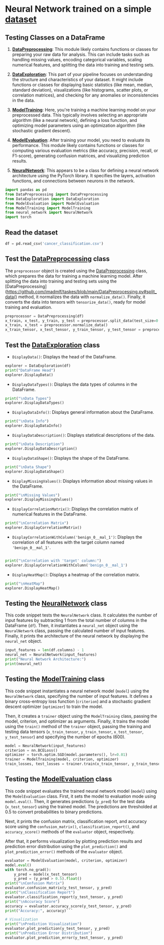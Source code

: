 # Neural Network trained on a simple  [dataset](https://github.com/imadmlf/taskes/blob/main/cancer_classification.csv)
## Testing Classes on a DataFrame


1. **[DataPreprocessing](https://github.com/imadmlf/taskes/blob/main/DataPreprocessing.py)**: This module likely contains functions or classes for preparing your raw data for analysis. This can include tasks such as handling missing values, encoding categorical variables, scaling numerical features, and splitting the data into training and testing sets.

2. **[DataExploration](https://github.com/imadmlf/taskes/blob/main/DataExploration.py)**: This part of your pipeline focuses on understanding the structure and characteristics of your dataset. It might include functions or classes for displaying basic statistics (like mean, median, standard deviation), visualizations (like histograms, scatter plots, or correlation matrices), and checking for any anomalies or inconsistencies in the data.

3. **[ModelTraining](https://github.com/imadmlf/taskes/blob/main/modeltrainer.py)**: Here, you're training a machine learning model on your preprocessed data. This typically involves selecting an appropriate algorithm (like a neural network), defining a loss function, and optimizing model parameters using an optimization algorithm (like stochastic gradient descent).

4. **[ModelEvaluation](https://github.com/imadmlf/taskes/blob/main/ModelEvaluation.py)**: After training your model, you need to evaluate its performance. This module likely contains functions or classes for computing various evaluation metrics (like accuracy, precision, recall, or F1-score), generating confusion matrices, and visualizing prediction results.

5. **[NeuralNetwork](https://github.com/imadmlf/taskes/blob/main/neural_network.py)**: This appears to be a class for defining a neural network architecture using the PyTorch library. It specifies the layers, activation functions, and connections between neurons in the network.


```python
import pandas as pd 
from DataPreprocessing import DataPreprocessing
from DataExploration import DataExploration
from ModelEvaluation import ModelEvaluation
from ModelTraining import ModelTraining
from neural_network import NeuralNetwork
import torch
```
## Read the dataset
```python
df = pd.read_csv('cancer_classification.csv')
```
## Test the [DataPreprocessing](https://github.com/imadmlf/taskes/blob/main/DataPreprocessing.py) class
The `preprocessor` object is created using the [DataPreprocessing](https://github.com/imadmlf/taskes/blob/main/DataPreprocessing.py) class, which prepares the data for training a machine learning model. After splitting the data into training and testing sets using the [DataPreprocessing](https://github.com/imadmlf/taskes/blob/main/DataPreprocessing.py#split_data() method, it normalizes the data with `normalize_data()`. Finally, it converts the data into tensors with `tensorize_data()`, ready for model training and evaluation.
```python
preprocessor = DataPreprocessing(df)
x_train, x_test, y_train, y_test = preprocessor.split_data(test_size=0.2, random_state=42)
x_train, x_test = preprocessor.normalize_data()
x_train_tensor, x_test_tensor, y_train_tensor, y_test_tensor = preprocessor.tensorize_data()
```
## Test the [DataExploration](https://github.com/imadmlf/taskes/blob/main/DataExploration.py) class


-  `DisplayData()`: Displays the head of the DataFrame.
```python
explorer = DataExploration(df)
print("DataFrame Head")
explorer.DisplayData()
```
- `DisplayDataTypes()`: Displays the data types of columns in the DataFrame.
```python
print("\nData Types")
explorer.DisplayDataTypes()
```
- `DisplayDataInfo()`: Displays general information about the DataFrame.
```python
print("\nData Info")
explorer.DisplayDataInfo()
```
- `DisplayDataDescription()`: Displays statistical descriptions of the data.
```python
print("\nData Description")
explorer.DisplayDataDescription()
```
- `DisplayDataShape()`: Displays the shape of the DataFrame.
```python
print("\nData Shape")
explorer.DisplayDataShape()
```
- `DisplayMissingValues()`: Displays information about missing values in the DataFrame.
```python
print("\nMissing Values")
explorer.DisplayMissingValues()
```
- `DisplayCorrelationMatrix()`: Displays the correlation matrix of numerical features in the DataFrame.
```python
print("\nCorrelation Matrix")
explorer.DisplayCorrelationMatrix()
```
- `DisplayCorrelationWithColumn('benign_0__mal_1')`: Displays the correlation of all features with the target column named `'benign_0__mal_1'`.
```python

print("\nCorrelation with 'target' column:")
explorer.DisplayCorrelationWithColumn('benign_0__mal_1')
```

- `DisplayHeatMap()`: Displays a heatmap of the correlation matrix.
```python
print("\nHeatMap")
explorer.DisplayHeatMap()
```
## Testing the [NeuralNetwork](https://github.com/imadmlf/taskes/blob/main/neural_network.py) class

This code snippet tests the `NeuralNetwork` class. It calculates the number of input features by subtracting 1 from the total number of columns in the DataFrame (`df`). Then, it instantiates a `neural_net` object using the `NeuralNetwork` class, passing the calculated number of input features. Finally, it prints the architecture of the neural network by displaying the `neural_net` object.
```python
input_features = len(df.columns) - 1
neural_net = NeuralNetwork(input_features)
print("Neural Network Architecture:")
print(neural_net)
```
## Testing the [ModelTraining](https://github.com/imadmlf/taskes/blob/main/modeltrainer.py) class

This code snippet instantiates a neural network model (`model`) using the `NeuralNetwork` class, specifying the number of input features. It defines a binary cross-entropy loss function (`criterion`) and a stochastic gradient descent optimizer (`optimizer`) to train the model. 

Then, it creates a `trainer` object using the `ModelTraining` class, passing the model, criterion, and optimizer as arguments. Finally, it trains the model using the `train()` method of the `trainer` object, passing the training and testing data tensors (`x_train_tensor`, `y_train_tensor`, `x_test_tensor`, `y_test_tensor`) and specifying the number of epochs (600).
```python
model = NeuralNetwork(input_features)
criterion = nn.BCELoss() 
optimizer = torch.optim.SGD(model.parameters(), lr=0.01) 
trainer = ModelTraining(model, criterion, optimizer)
train_losses, test_losses = trainer.train(x_train_tensor, y_train_tensor, x_test_tensor, y_test_tensor, epochs=600)
```
## Testing the [ModelEvaluation](https://github.com/imadmlf/taskes/blob/main/ModelEvaluation.py) class
This code snippet evaluates the trained neural network model (`model`) using the `ModelEvaluation` class. First, it sets the model to evaluation mode using `model.eval()`. Then, it generates predictions (`y_pred`) for the test data (`x_test_tensor`) using the trained model. The predictions are thresholded at 0.5 to convert probabilities to binary predictions.

Next, it prints the confusion matrix, classification report, and accuracy score using the `confusion_matrix()`, `classification_report()`, and `accuracy_score()` methods of the `evaluator` object, respectively.

After that, it performs visualization by plotting prediction results and prediction error distribution using the `plot_prediction()` and `plot_prediction_error()` methods of the `evaluator` object.
```python
evaluator = ModelEvaluation(model, criterion, optimizer)
model.eval()
with torch.no_grad():
    y_pred = model(x_test_tensor)
    y_pred = (y_pred > 0.5).float()
print("\nConfusion Matrix")
evaluator.confusion_matrix(y_test_tensor, y_pred)
print("\nClassification Report")
evaluator.classification_report(y_test_tensor, y_pred)
print("\nAccuracy Score")
accuracy = evaluator.accuracy_score(y_test_tensor, y_pred)
print("Accuracy:", accuracy)```

# Visualization
print("\nPrediction Visualization")
evaluator.plot_prediction(y_test_tensor, y_pred)
print("\nPrediction Error Distribution")
evaluator.plot_prediction_error(y_test_tensor, y_pred)

